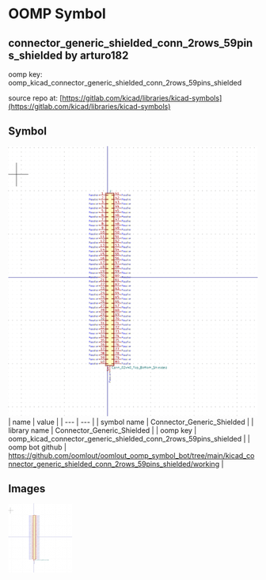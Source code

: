 # OOMP Symbol  
## connector_generic_shielded_conn_2rows_59pins_shielded  by arturo182  
  
oomp key: oomp_kicad_connector_generic_shielded_conn_2rows_59pins_shielded  
  
source repo at: [https://gitlab.com/kicad/libraries/kicad-symbols](https://gitlab.com/kicad/libraries/kicad-symbols)  
## Symbol  
  
[![working.png](working_600.png)](working.png)  
| name | value | 
| --- | --- | 
| symbol name | Connector_Generic_Shielded | 
| library name | Connector_Generic_Shielded | 
| oomp key | oomp_kicad_connector_generic_shielded_conn_2rows_59pins_shielded | 
| oomp bot github | https://github.com/oomlout/oomlout_oomp_symbol_bot/tree/main/kicad_connector_generic_shielded_conn_2rows_59pins_shielded/working | 
## Images  
  
[![working.png](working_140.png)](working.png)  
